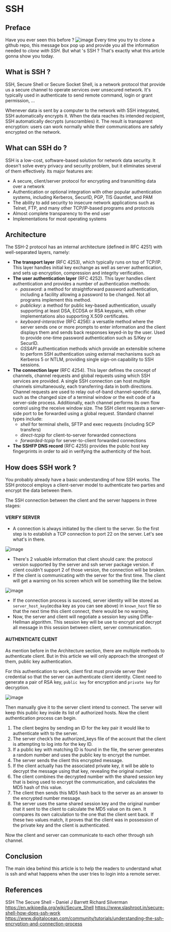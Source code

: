 # SSH
## Preface
Have you ever seen this before ?
![image](https://user-images.githubusercontent.com/37581250/75219208-be8ccf00-57ce-11ea-9ff4-e5c96262c056.png)
Every time you try to clone a github repo, this message box pop up and provide you all the information needed to *clone with SSH*. But what 's SSH ? That's exactly what this article gonna show you today.

## What is SSH ?
SSH, Secure Shell or Secure Socket Shell, is a network protocol that provide us a secure channel to operate services over unsecured network. It's typically used in authenticate to send remote command, login or grant permission, ...

Whenever data is sent by a computer to the network with SSH integrated, SSH automatically encrypts it. When the data reaches its intended recipient, SSH automatically decrypts (unscrambles) it. The result is transparent encryption: users can work normally while their communications are safely encrypted on the network.

##  What can SSH do ?
SSH is a low-cost, software-based solution for network data security. It doesn't solve every privacy and security problem, but it eliminates several of them effectively. Its major features are: 
- A secure, client/server protocol for encrypting and transmitting data over a network
- Authentication or optional integration with other popular authentication systems, including Kerberos, SecurID, PGP, TIS Gauntlet, and PAM
- The ability to add security to insecure network applications such as Telnet, FTP, and many other TCP/IP-based programs and protocols
- Almost complete transparency to the end user
- Implementations for most operating systems 

## Architecture
The SSH-2 protocol has an internal architecture (defined in RFC 4251) with well-separated layers, namely:
- **The transport layer** (RFC 4253), which typically runs on top of TCP/IP. This layer handles initial key exchange as well as server authentication, and sets up encryption, compression and integrity verification.
- **The user authentication layer** (RFC 4252). This layer handles client authentication and provides a number of authentication methods:
  - *password*: a method for straightforward password authentication, including a facility allowing a password to be changed. Not all programs implement this method.
  - *publickey*: a method for public key-based authentication, usually supporting at least DSA, ECDSA or RSA keypairs, with other implementations also supporting X.509 certificates.
  - *keyboard-interactive* (RFC 4256): a versatile method where the server sends one or more prompts to enter information and the client displays them and sends back responses keyed-in by the user. Used to provide one-time password authentication such as S/Key or SecurID.
  - *GSSAPI* authentication methods which provide an extensible scheme to perform SSH authentication using external mechanisms such as Kerberos 5 or NTLM, providing single sign-on capability to SSH sessions.
- **The connection layer** (RFC 4254). This layer defines the concept of channels, channel requests and global requests using which SSH services are provided. A single SSH connection can host multiple channels simultaneously, each transferring data in both directions. Channel requests are used to relay out-of-band channel-specific data, such as the changed size of a terminal window or the exit code of a server-side process. Additionally, each channel performs its own flow control using the receive window size. The SSH client requests a server-side port to be forwarded using a global request. Standard channel types include:
  - *shell* for terminal shells, SFTP and exec requests (including SCP transfers)
  - *direct-tcpip* for client-to-server forwarded connections
  - *forwarded-tcpip* for server-to-client forwarded connections
- **The SSHFP DNS record** (RFC 4255) provides the public host key fingerprints in order to aid in verifying the authenticity of the host.

## How does SSH work ?
You probably already have a basic understanding of how SSH works. The SSH protocol employs a client-server model to authenticate two parties and encrypt the data between them.

The SSH connection between the client and the server happens in three stages:
#### VERIFY SERVER
- A connection is always initiated by the client to the server. So the first step is to establish a TCP connection to port 22 on the server. Let's see what's in there.

![image](https://user-images.githubusercontent.com/37581250/75262213-c4aa9c00-581e-11ea-8d44-1959b30dd185.png)

- There's 2 valuable information that client should care: the protocol version supported by the server and ssh server package version. if client couldn't support 2 of those version, the connection will be broken.
- If the client is communicating with the server for the first time. The client will get a warning on his screen which will be something like the below.

![image](https://user-images.githubusercontent.com/37581250/75264097-7945bd00-5821-11ea-82b4-9d28e615f5f8.png)

- If the connection process is succeed, server identity will be stored as `server_host_key`(ecdsa key as you can see above) in `known_host` file so that the next time this client connect, there would be no warning.
- Now, the server and client will negotiate a session key using Diffie-Hellman algorithm. This session key will be use to encrypt and decrypt all message in this session between client, server communication.

#### AUTHENTICATE CLIENT
As mention before in the Architecture section, there are multiple methods to authenticate client. But in this article we will only approach the strongest of them, public key authentication. 

For this authentication to work, client first must provide server their credential so that the server can authenticate client identity. Client need to generate a pair of RSA key, `public key` for encryption and `private key` for decryption.

![image](https://user-images.githubusercontent.com/37581250/75266011-549f1480-5824-11ea-9e1a-c06a11c06635.png)

Then manually give it to the server client intend to connect. The server will keep this public key inside its list of authorized hosts. Now the client authentication process can begin.
1. The client begins by sending an ID for the key pair it would like to authenticate with to the server.
2. The server check’s the authorized_keys file of the account that the client is attempting to log into for the key ID.
3. If a public key with matching ID is found in the file, the server generates a random number and uses the public key to encrypt the number.
4. The server sends the client this encrypted message.
5. If the client actually has the associated private key, it will be able to decrypt the message using that key, revealing the original number.
6. The client combines the decrypted number with the shared session key that is being used to encrypt the communication, and calculates the MD5 hash of this value.
7. The client then sends this MD5 hash back to the server as an answer to the encrypted number message.
8. The server uses the same shared session key and the original number that it sent to the client to calculate the MD5 value on its own. It compares its own calculation to the one that the client sent back. If these two values match, it proves that the client was in possession of the private key and the client is authenticated.

Now the client and server can communicate to each other through ssh channel.

## Conclusion
The main idea behind this article is to help the readers to understand what is ssh and what happens when the user tries to login into a remote server.

## References
SSH The Secure Shell - Daniel J Barrett Richard Silverman
https://en.wikipedia.org/wiki/Secure_Shell
https://www.slashroot.in/secure-shell-how-does-ssh-work
https://www.digitalocean.com/community/tutorials/understanding-the-ssh-encryption-and-connection-process
